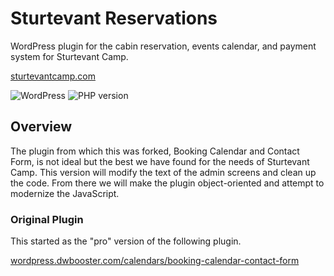 # Sturtevant Reservations

WordPress plugin for the cabin reservation, events calendar, and payment system for Sturtevant Camp.

[sturtevantcamp.com](http://sturtevantcamp.com/)

![WordPress](https://img.shields.io/wordpress/v/akismet.svg?style=flat-square)
![PHP version](https://img.shields.io/php-eye/symfony/symfony.svg?style=flat-square)

## Overview

The plugin from which this was forked, Booking Calendar and Contact Form, is not ideal but the best we have found for the needs of Sturtevant Camp. This version will modify the text of the admin screens and clean up the code. From there we will make the plugin object-oriented and attempt to modernize the JavaScript.

### Original Plugin

This started as the "pro" version of the following plugin.

[wordpress.dwbooster.com/calendars/booking-calendar-contact-form](http://wordpress.dwbooster.com/calendars/booking-calendar-contact-form)